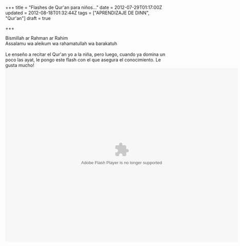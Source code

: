 +++
title = "Flashes de Qur'an para niños..."
date = 2012-07-29T01:17:00Z
updated = 2012-08-18T01:32:44Z
tags = ["APRENDIZAJE DE DINN", "Qur'an"]
draft = true

+++

<div dir="ltr" style="text-align: left;" trbidi="on"><div dir="ltr" style="text-align: left;" trbidi="on">Bismillah ar Rahman ar Rahim<br />Assalamu wa aleikum wa rahamatullah wa barakatuh<br /><br />Le enseño a recitar el Qur'an yo a la niña, pero luego, cuando ya domina un poco las ayat, le pongo este flash con el que asegura el conocimiento. Le gusta mucho!  </div><object height="544" width="725"><param name="movie" value="http://wathakker.info/flashes/display/Surat_Fatihah"></param><embed src="http://wathakker.info/flashes/display/Surat_Fatihah" type="application/x-shockwave-flash" width="725" height="544"></embed></object></div>
